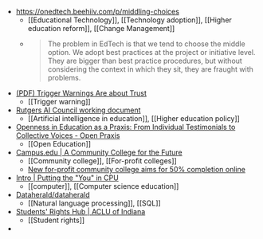 - https://onedtech.beehiiv.com/p/middling-choices
	- [[Educational Technology]], [[Technology adoption]], [[Higher education reform]], [[Change Management]]
	- >The problem in EdTech is that we tend to choose the middle option. We adopt best practices at the project or initiative level. They are bigger than best practice procedures, but without considering the context in which they sit, they are fraught with problems.
- [(PDF) Trigger Warnings Are about Trust](https://www.researchgate.net/publication/373295648_Trigger_Warnings_Are_about_Trust)
	- [[Trigger warning]]
- [Rutgers AI Council working document](https://docs.google.com/document/d/1TAXqYGid8sQz8v1ngTLD1qZBx2rNKHeKn9mcfWbFzRQ/mobilebasic)
	- [[Artificial intelligence in education]], [[Higher education policy]]
- [Openness in Education as a Praxis: From Individual Testimonials to Collective Voices - Open Praxis](https://openpraxis.org/articles/10.55982/openpraxis.15.2.574)
	- [[Open Education]]
- [Campus.edu | A Community College for the Future](https://campus.edu/)
	- [[Community college]], [[For-profit colleges]]
	- [New for-profit community college aims for 50% completion online](https://www.insidehighered.com/news/tech-innovation/teaching-learning/2023/08/23/new-profit-community-college-aims-50-completion?mc_cid=a61fc222a5)
- [Intro | Putting the "You" in CPU](https://cpu.land/)
	- [[computer]], [[Computer science education]]
- [Dataherald/dataherald](https://github.com/Dataherald/dataherald)
	- [[Natural language processing]], [[SQL]]
- [Students' Rights Hub | ACLU of Indiana](https://www.aclu-in.org/en/know-your-rights/students-rights-hub)
	- [[Student rights]]
-